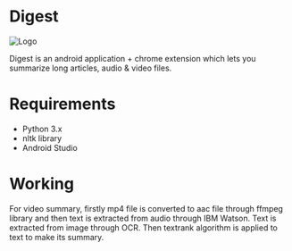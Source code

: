 # Digest
![Logo](https://github.com/nvrocks/Digest/blob/master/images/logo.png)

Digest is an android application + chrome extension which lets you summarize long articles, audio & video files.

# Requirements
* Python 3.x 
* nltk library   
* Android Studio

# Working
For video summary, firstly mp4 file is converted to aac file through ffmpeg library and then text is extracted from audio through IBM Watson. Text is extracted from image through OCR. Then textrank algorithm is applied to text to make its summary.
